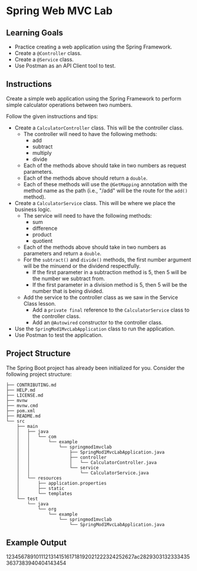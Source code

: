 # Spring Web MVC Lab

## Learning Goals

- Practice creating a web application using the Spring Framework.
- Create a `@Controller` class.
- Create a `@Service` class.
- Use Postman as an API Client tool to test.

## Instructions

Create a simple web application using the Spring Framework to perform simple
calculator operations between two numbers.

Follow the given instructions and tips:

- Create a `CalculatorController` class. This will be the controller class.
  - The controller will need to have the following methods:
    - add
    - subtract
    - multiply
    - divide
  - Each of the methods above should take in two numbers as request parameters.
  - Each of the methods above should return a `double`.
  - Each of these methods will use the `@GetMapping` annotation with the method
    name as the path (i.e., "/add" will be the route for the `add()` method).
- Create a `CalculatorService` class. This will be where we place the business
  logic.
  - The service will need to have the following methods:
    - sum
    - difference
    - product
    - quotient
  - Each of the methods above should take in two numbers as parameters and return
    a `double`.
  - For the `subtract()` and `divide()` methods, the first number argument will
    be the minuend or the dividend respectfully.
    - If the first parameter in a subtraction method is 5, then 5 will be the
      number we subtract from.
    - If the first parameter in a division method is 5, then 5 will be the number
      that is being divided.
  - Add the service to the controller class as we saw in the Service Class
    lesson.
    - Add a `private final` reference to the `CalculatorService` class to the
      controller class.
    - Add an `@Autowired` constructor to the controller class.
- Use the `SpringMod1MvcLabApplication` class to run the application.
- Use Postman to test the application.

## Project Structure

The Spring Boot project has already been initialized for you. Consider the
following project structure:

```text
├── CONTRIBUTING.md
├── HELP.md
├── LICENSE.md
├── mvnw
├── mvnw.cmd
├── pom.xml
├── README.md
└── src
    ├── main
    │   ├── java
    │   │   └── com
    │   │       └── example
    │   │           └── springmod1mvclab
    │   │               ├── SpringMod1MvcLabApplication.java
    │   │               ├── controller
    │   │               │   └── CalculatorController.java
    │   │               └── service
    │   │                   └── CalculatorService.java
    │   └── resources
    │       ├── application.properties
    │       ├── static
    │       └── templates
    └── test
        └── java
            └── org
                └── example
                    └── springmod1mvclab
                        └── SpringMod1MvcLabApplication.java
```

## Example Output

123456789101112131415161718192021222324252627ac28293031323334353637383940404143454